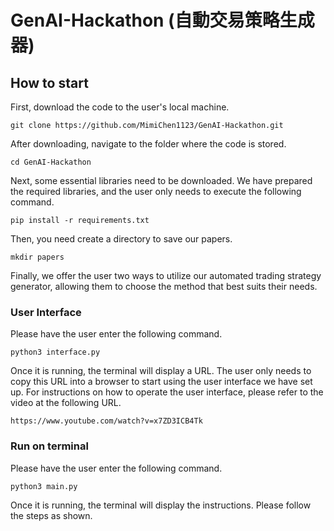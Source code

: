 # GenAI-Hackathon (自動交易策略生成器)
## How to start
First, download the code to the user's local machine.
```
git clone https://github.com/MimiChen1123/GenAI-Hackathon.git
```
After downloading, navigate to the folder where the code is stored.
```
cd GenAI-Hackathon
```
Next, some essential libraries need to be downloaded. We have prepared the required libraries, and the user only needs to execute the following command.
```
pip install -r requirements.txt
```
Then, you need create a directory to save our papers.
```
mkdir papers
```
Finally, we offer the user two ways to utilize our automated trading strategy generator, allowing them to choose the method that best suits their needs.

### User Interface
Please have the user enter the following command.
```
python3 interface.py
```
Once it is running, the terminal will display a URL. The user only needs to copy this URL into a browser to start using the user interface we have set up. For instructions on how to operate the user interface, please refer to the video at the following URL.
```
https://www.youtube.com/watch?v=x7ZD3ICB4Tk
```
### Run on terminal
Please have the user enter the following command.
```
python3 main.py
```
Once it is running, the terminal will display the instructions. Please follow the steps as shown.
